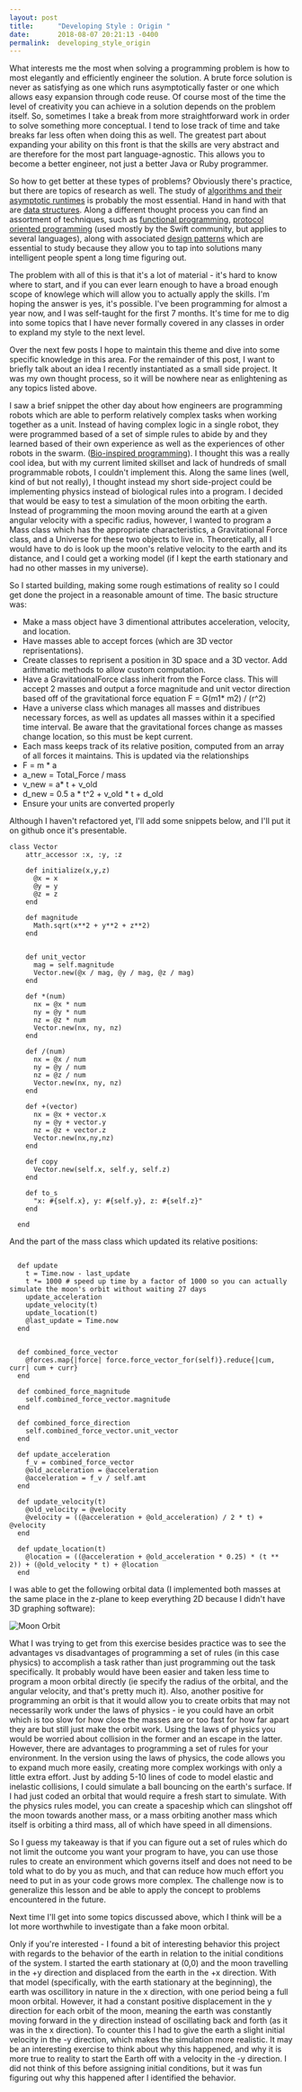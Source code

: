 ```yaml
---
layout: post
title:      "Developing Style : Origin "
date:       2018-08-07 20:21:13 -0400
permalink:  developing_style_origin
---
```



What interests me the most when solving a programming problem is how to most elegantly and efficiently engineer the solution. A brute force solution is never as satisfying as one which runs asymptotically faster or one which allows easy expansion through code reuse. Of course most of the time the level of creativity you can achieve in a solution depends on the problem itself. So, sometimes I take a break from more straightforward work in order to solve something more conceptual. I tend to lose track of time and take breaks far less often when doing this as well.  The greatest part about expanding your ability on this front is that the skills are very abstract and are therefore for the most part language-agnostic. This allows you to become a better engineer, not just a better Java or Ruby programmer.
 
So how to get better at these types of problems? Obviously there's practice, but there are topics of research as well. The study of [algorithms and their asymptotic runtimes](https://www.khanacademy.org/computing/computer-science/algorithms) is probably the most essential. Hand in hand with that are [data structures](https://www.geeksforgeeks.org/data-structures/). Along a different thought process you can find an assortment of  techniques, such as [functional programming](https://medium.com/@cscalfani/so-you-want-to-be-a-functional-programmer-part-1-1f15e387e536), [protocol oriented programming](https://www.appcoda.com/pop-vs-oop/) (used mostly by the Swift community, but applies to several languages), along with associated [design patterns](https://en.wikipedia.org/wiki/Software_design_pattern) which are essential to study because they allow you to tap into solutions many intelligent people spent a long time figuring out. 

The problem with all of this is that it's a lot of material - it's hard to know where to start, and if you can ever learn enough to have a broad enough scope of knowlege which will allow you to actually apply the skills. I'm hoping the answer is yes, it's possible. I've been programming for almost a year now, and I was self-taught for the first 7 months. It's time for me to dig into some topics that I have never formally covered in any classes in order to expland my style to the next level. 

Over the next few posts I hope to maintain this theme and dive into some specific knowledge in this area. For the remainder of this post, I want to briefly talk about an idea I recently instantiated as a small side project. It was my own thought process, so it will be nowhere near as enlightening as any topics listed above. 

I saw a brief snippet the other day about how engineers are programming robots which are able to perform relatively complex tasks when working together as a unit. Instead of having complex logic in a single robot, they were programmed based of a set of simple rules to abide by and they learned based of their own experience as well as the experiences of other robots in the swarm. ([Bio-inspired programming](https://en.wikipedia.org/wiki/Bio-inspired_computing)). I thought this was a really cool idea, but with my current limited skillset and lack of hundreds of small programmable robots, I couldn't implement this. Along the same lines (well, kind of but not really), I thought instead my short side-project could be implementing physics instead of biological rules into a program. I decided that would be easy to test a simulation of the moon orbiting the earth. Instead of programming the moon moving around the earth at a given angular velocity with a specific radius, however, I wanted to program a Mass class which has the appropriate characteristics, a Gravitational Force class, and a Universe for these two objects to live in. Theoretically, all I would have to do is look up the moon's relative velocity to the earth and its distance, and I could get a working model (if I kept the earth stationary and had no other masses in my universe). 

So I started building, making some rough estimations of reality so I could get done the project in a reasonable amount of time. The basic structure was: 
* Make a mass object have 3 dimentional attributes acceleration, velocity, and location. 
* Have masses able to accept forces (which are 3D vector reprisentations). 
* Create classes to reprisent a position in 3D space and a 3D vector. Add arithmatic methods to allow custom computation. 
* Have a GravitationalForce class inherit from the Force class. This will accept 2 masses and output a force magnitude and unit vector direction based off of the gravitational force equation F = G(m1* m2) / (r^2)
* Have a universe class which manages all masses and distribues necessary forces, as well as updates all masses within it a specified time interval. Be aware that the gravitational forces change as masses change location, so this must be kept current.
* Each mass keeps track of its relative position, computed from an array of all forces it maintains. This is updated via the relationships 
* F = m * a
* a_new = Total_Force / mass
* v_new = a* t + v_old
* d_new = 0.5 a * t^2 + v_old * t + d_old
* Ensure your units are converted properly

Although I haven't refactored yet, I'll add some snippets below, and I'll put it on github once it's presentable. 

```
class Vector
    attr_accessor :x, :y, :z

    def initialize(x,y,z)
      @x = x
      @y = y
      @z = z
    end

    def magnitude
      Math.sqrt(x**2 + y**2 + z**2)
    end


    def unit_vector
      mag = self.magnitude
      Vector.new(@x / mag, @y / mag, @z / mag)
    end

    def *(num)
      nx = @x * num
      ny = @y * num
      nz = @z * num
      Vector.new(nx, ny, nz)
    end

    def /(num)
      nx = @x / num
      ny = @y / num
      nz = @z / num
      Vector.new(nx, ny, nz)
    end

    def +(vector)
      nx = @x + vector.x
      ny = @y + vector.y
      nz = @z + vector.z
      Vector.new(nx,ny,nz)
    end

    def copy
      Vector.new(self.x, self.y, self.z)
    end

    def to_s
      "x: #{self.x}, y: #{self.y}, z: #{self.z}"
    end

  end

```

And the part of the mass class which updated its relative positions:

```

  def update
    t = Time.now - last_update
    t *= 1000 # speed up time by a factor of 1000 so you can actually simulate the moon's orbit without waiting 27 days
    update_acceleration
    update_velocity(t)
    update_location(t)
    @last_update = Time.now
  end


  def combined_force_vector
    @forces.map{|force| force.force_vector_for(self)}.reduce{|cum, curr| cum + curr}
  end

  def combined_force_magnitude
    self.combined_force_vector.magnitude
  end

  def combined_force_direction
    self.combined_force_vector.unit_vector
  end

  def update_acceleration
    f_v = combined_force_vector
    @old_acceleration = @acceleration
    @acceleration = f_v / self.amt
  end

  def update_velocity(t)
    @old_velocity = @velocity
    @velocity = ((@acceleration + @old_acceleration) / 2 * t) + @velocity
  end

  def update_location(t)
    @location = ((@acceleration + @old_acceleration * 0.25) * (t ** 2)) + (@old_velocity * t) + @location
  end
```


I was able to get the following orbital data (I implemented both masses at the same place in the z-plane to keep everything 2D because I didn't have 3D graphing software):

![Moon Orbit](https://i.imgur.com/ECsChjQ.png)

What I was trying to get from this exercise besides practice was to see the advantages vs disadvantages of programming a set of rules (in this case physics) to accomplish a task rather than just programming out the task specifically. It probably would have been easier and taken less time to program a moon orbital directly (ie specify the radius of the orbital, and the angular velocity, and that's pretty much it). Also, another positive for programming an orbit is that it would allow you to create orbits that may not necessarily work under the laws of physics - ie you could have an orbit which is too slow for how close the masses are or too fast for how far apart they are but still just make the orbit work. Using the laws of physics you would be worried about collision in the former and an escape in the latter. However, there are advantages to programming a set of rules for your environment. In the version using the laws of physics, the code allows you to expand much more easily, creating more complex workings with only a little extra effort. Just by adding 5-10 lines of code to model elastic and inelastic collisions, I could simulate a ball bouncing on the earth's surface. If I had just coded an orbital that would require a fresh start to simulate. With the physics rules model, you can create a spaceship which can slingshot off the moon towards another mass, or a mass orbiting another mass which itself is orbiting a third mass, all of which have speed in all dimensions. 

So I guess my takeaway is that if you can figure out a set of rules which do not limit the outcome you want your program to have, you can use those rules to create an environment which governs itself and does not need to be told what to do by you as much, and that can reduce how much effort you need to put in as your code grows more complex. The challenge now is to generalize this lesson and be able to apply the concept to problems encountered in the future. 

Next time I'll get into some topics discussed above, which I think will be a lot more worthwhile to investigate than a fake moon orbital. 

Only if you're interested - I found a bit of interesting behavior this project with regards to the behavior of the earth in relation to the initial conditions of the system. I started the earth stationary at (0,0) and the moon  travelling in the +y direction and displaced from the earth in the +x direction. With that model (specifically, with the earth stationary at the beginning), the earth was oscillitory in nature in the x direction, with one period being a full moon orbital. However, it had a constant positive displacement in the y direction for each orbit of the moon, meaning the earth was constantly moving forward in the y direction instead of oscillating back and forth (as it was in the x direction). To counter this I had to give the earth a slight initial velocity in the -y direction, which makes the simulation more realistic. It may be an interesting exercise to think about why this happened, and why it is more true to reality to start the Earth off with a velocity in the -y direction. I did not think of this before assigning initial conditions, but it was fun figuring out why this happened after I identified the behavior.


